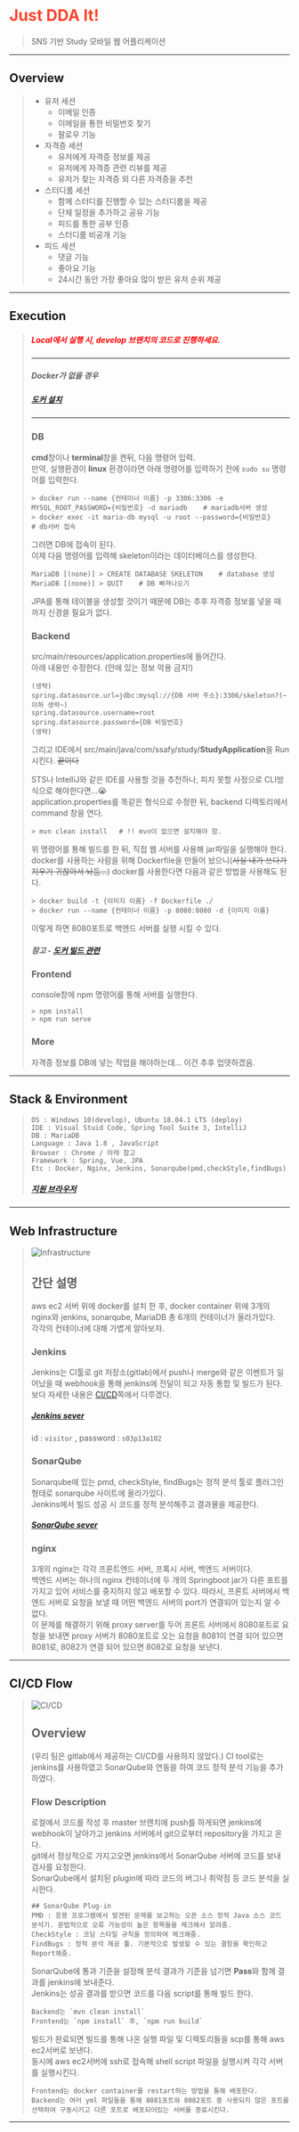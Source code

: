 # <span style="color:#fd462e"> Just DDA It! </span>
> SNS 기반 Study 모바일 웹 어플리케이션

---
## Overview
> + 유저 세션
>     - 이메일 인증
>     - 이메일을 통한 비밀번호 찾기
>     - 팔로우 기능
> + 자격증 세션
>     - 유저에게 자격증 정보를 제공
>     - 유저에게 자격증 관련 리뷰를 제공
>     - 유저가 찾는 자격증 외 다른 자격증을 추천
> + 스터디룸 세션
>     - 함께 스터디를 진행할 수 있는 스터디룸을 제공
>     - 단체 일정을 추가하고 공유 기능
>     - 피드를 통한 공부 인증
>     - 스터디룸 비공개 기능
> + 피드 세션
>     - 댓글 기능
>     - 좋아요 기능
>     - 24시간 동안 가장 좋아요 많이 받은 유저 순위 제공

---
## Execution
> ##### <span style="color:red">Local에서 실행 시, develop 브랜치의 코드로 진행하세요. </span>
> ---
> 
> ##### Docker가 없을 경우
> ##### [도커 설치](https://www.docker.com/get-started)  
>  --- 
>
> ### DB
>  
>  **cmd**창이나 **terminal**창을 켠뒤, 다음 명령어 입력.  
> 만약, 실행환경이 **linux** 환경이라면 아래 명령어를 입력하기 전에 `sudo su` 명령어를 입력한다.
> ```command
> > docker run --name {컨테이너 이름} -p 3306:3306 -e MYSQL_ROOT_PASSWORD={비밀번호} -d mariadb    # mariadb서버 생성
> > docker exec -it maria-db mysql -u root --password={비밀번호}                                 # db서버 접속
> ```
> 그러면 DB에 접속이 된다.  
> 이제 다음 명령어를 입력해 skeleton이라는 데이터베이스를 생성한다.
> ```db
> MariaDB [(none)] > CREATE DATABASE SKELETON    # database 생성
> MariaDB [(none)] > QUIT    # DB 빠져나오기
> ```
> JPA를 통해 테이블을 생성할 것이기 때문에 DB는 추후 자격증 정보를 넣을 때 까지 신경쓸 필요가 없다.
> ### Backend
> src/main/resources/application.properties에 들어간다.  
> 아래 내용만 수정한다. (안에 있는 정보 악용 금지!)  
> ```
> (생략)
> spring.datasource.url=jdbc:mysql://{DB 서버 주소}:3306/skeleton?(~이하 생략~)
> spring.datasource.username=root
> spring.datasource.password={DB 비밀번호}
> (생략)
> ```
> 
> 그리고 IDE에서 src/main/java/com/ssafy/study/**StudyApplication**을 Run 시킨다. ~~끝이다~~  
>  
> STS나 IntelliJ와 같은 IDE를 사용할 것을 추천하나, 피치 못할 사정으로 CLI방식으로 해야한다면...😭  
> application.properties를 똑같은 형식으로 수정한 뒤, backend 디렉토리에서 command 창을 연다.
> ```
> > mvn clean install   # !! mvn이 없으면 설치해야 함.
> ```
> 위 명령어를 통해 빌드를 한 뒤, 직접 웹 서버를 사용해 jar파일을 실행해야 한다.
> docker를 사용하는 사람을 위해 Dockerfile을 만들어 놨으니(~~사실 내가 쓰다가 지우기 귀찮아서 놔둠...~~) docker를 사용한다면 다음과 같은 방법을 사용해도 된다.
> ```command
> > docker build -t {이미지 이름} -f Dockerfile ./
> > docker run --name {컨테이너 이름} -p 8080:8080 -d {이미지 이름}
> ```
> 이렇게 하면 8080포트로 백엔드 서버를 실행 시킬 수 있다.
> ##### 참고 - [도커 빌드 관련](https://docs.docker.com/engine/reference/commandline/build/)
> ### Frontend
> console창에 npm 명령어를 통해 서버를 실행한다.
> ```command
> > npm install
> > npm run serve
> ```
> ### More
> 자격증 정보를 DB에 넣는 작업을 해야하는데... 이건 추후 업뎃하겠음.

---
## Stack & Environment
> ```
> OS : Windows 10(develop), Ubuntu 18.04.1 LTS (deploy)
> IDE : Visual Stuid Code, Spring Tool Suite 3, IntelliJ
> DB : MariaDB
> Language : Java 1.8 , JavaScript
> Browser : Chrome / 아래 참고
> Framework : Spring, Vue, JPA
> Etc : Docker, Nginx, Jenkins, Sonarqube(pmd,checkStyle,findBugs)
> ```
> ##### [지원 브라우저](https://kangax.github.io/compat-table/es6) 



---
## Web Infrastructure
> ![Infrastructure](./forREADME/web%EA%B5%AC%EC%A1%B0.png)
>
> ## 간단 설명
> aws ec2 서버 위에 docker를 설치 한 후, docker container 위에 3개의 nginx와 jenkins, sonarqube, MariaDB 총 6개의 컨테이너가 올라가있다.  
> 각각의 컨테이너에 대해 가볍게 알아보자.
> ### Jenkins
> Jenkins는 CI툴로 git 저장소(gitlab)에서 push나 merge와 같은 이벤트가 일어났을 때 webhook을 통해 jenkins에 전달이 되고 자동 통합 및 빌드가 된다.  
> 보다 자세한 내용은 [CI/CD](#cicd)쪽에서 다루겠다.  
> ##### [Jenkins sever](http://i3a102.p.ssafy.io:8090) 
> id : `visitor`  , password : `s03p13a102`
> ### SonarQube
> Sonarqube에 있는 pmd, checkStyle, findBugs는 정적 분석 툴로 플러그인 형태로 sonarqube 사이트에 올라가있다.  
> Jenkins에서 빌드 성공 시 코드를 정적 분석해주고 결과물을 제공한다.  
> ##### [SonarQube sever](http://i3a102.p.ssafy.io:8070/dashboard?id=ssafyProject) 
> ### nginx
> 3개의 nginx는 각각 프론트엔드 서버, 프록시 서버, 백엔드 서버이다.  
> 백엔드 서버는 하나의 nginx 컨테이너에 두 개의 Springboot jar가 다른 포트를 가지고 있어 서비스를 중지하지 않고 배포할 수 있다. 따라서, 프론트 서버에서 백엔드 서버로 요청을 보낼 때 어떤 백엔드 서버의 port가 연결되어 있는지 알 수 없다.  
> 이 문제를 해결하기 위해 proxy server를 두어 프론트 서버에서 8080포트로 요청을 보내면 proxy 서버가 8080포트로 오는 요청을 8081이 연결 되어 있으면 8081로, 8082가 연결 되어 있으면 8082로 요청을 보낸다.
>

---
## CI/CD Flow 
> ![CI/CD](./forREADME/CICD.png)
> ## Overview
> (우리 팀은 gitlab에서 제공하는 CI/CD를 사용하지 않았다.) CI tool로는 jenkins를 사용하였고 SonarQube와 연동을 하여 코드 정적 분석 기능을 추가하였다.
> 
> ### Flow Description <a name="cicd"></a>
> 로컬에서 코드를 작성 후 master 브랜치에 push를 하게되면 jenkins에 webhook이 날아가고 jenkins 서버에서 git으로부터 repository을 가지고 온다.  
> git에서 정상적으로 가지고오면 jenkins에서 SonarQube 서버에 코드를 보내 검사를 요청한다.  
> SonarQube에서 설치된 plugin에 따라 코드의 버그나 취약점 등 코드 분석을 실시한다.  
> ```
> ## SonarQube Plug-in  
> PMD : 응용 프로그램에서 발견된 문제를 보고하는 오픈 소스 정적 Java 소스 코드 분석기. 문법적으로 오류 가능성이 높은 항목들을 체크해서 알려줌.  
> CheckStyle : 코딩 스타일 규칙을 정의하여 체크해줌.  
> FindBugs : 정적 분석 제공 툴. 기본적으로 발생할 수 있는 결함을 확인하고 Report해줌.  
> ```
> SonarQube에 통과 기준을 설정해 분석 결과가 기준을 넘기면 **Pass**와 함께 결과를 jenkins에 보내준다.  
> Jenkins는 성공 결과를 받으면 코드를 다음 script를 통해 빌드 한다.  
> ```
> Backend는 `mvn clean install`
> Frontend는 `npm install` 후, `npm run build`
> ```
> 빌드가 완료되면  빌드를 통해 나온 실행 파일 및 디렉토리들을 scp를 통해 aws ec2서버로 보낸다.  
> 동시에 aws ec2서버에 ssh로 접속해 shell script 파일을 실행시켜 각각 서버를 실행시킨다.
> ```
> Frontend는 docker container를 restart하는 방법을 통해 배포한다.
> Backend는 여러 yml 파일들을 통해 8081포트와 8082포트 중 사용되지 않은 포트를 선택하여 구동시키고 다른 포트로 배포되어있는 서버를 종료시킨다.
> ```


---
